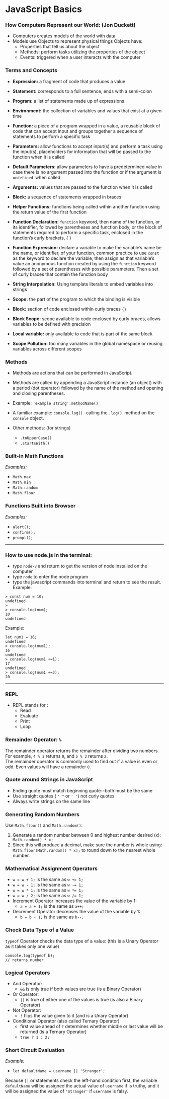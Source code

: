 # JavaScript Basics

### How Computers Represent our World: (Jon Duckett)
- Computers creates models of the world with data
- Models use Objects to represent physical things
 Objects have:
  - Properties that tell us about the object
  - Methods: perform tasks utilizing the properties of the object
  - Events: triggered when a user interacts with the computer

### Terms and Concepts
- **Expression:** a fragment of code that produces a value

- **Statement:** corresponds to a full sentence, ends with a semi-colon

- **Program:** a list of statements made up of expressions
- **Environment:** the collection of variables and values that exist at a given time

- **Function:** a piece of a program wrapped in a value, a reusable block of code that can accept input  and groups together a sequence of statements to perform a specific task

- **Parameters:** allow functions to accept input(s) and perform a task using the input(s), placeholders for information that will be passed to the function when it is called

- **Default Parameters:** allow parameters to have a predetermined value in case there is no argument passed into the function or if the argument is `undefined `when called

- **Arguments:** values that are passed to the function when it is called

- **Block:** a sequence of statements wrapped in braces

- **Helper Functions:** functions being called within another function using the return value of the first function

- **Function Declaration:** `function` keyword, then name of the function, or its identifier, followed by parentheses and function body, or the block of statements required to perform a specific task, enclosed in the function’s curly brackets, { }

- **Function Expression:** declare a variable to make the variable’s name be the name, or identifier, of your function, common practice to use `const` as the keyword to declare the variable, then assign as that variable’s value an anonymous function created by using the `function` keyword followed by a set of parentheses with possible parameters. Then a set of curly braces that contain the function body

- **String Interpolation:** Using template literals to embed variables into strings

- **Scope:** the part of the program to which the binding is visible

- **Block:** section of code enclosed within curly braces `{}`

- **Block Scope:** scope available to code enclosed by curly braces, allows variables to be defined with precision

- **Local variable:** only available to code that is part of the same block

- **Scope Pollution:** too many variables in the global namespace or reusing variables across different scopes

### Methods

 - Methods are actions that can be performed in JavaScript.
 - Methods are called by appending a JavaScript instance (an object) with a period (dot operator) followed by the name of the method and opening and closing parentheses.
 
- Example:  `'example string'.methodName()`
 - A familiar example:  `console.log()` -calling the `.log() `method on the `console` object.
- Other methods: (for strings)
  - `.toUpperCase()`
  - `.startsWith()`

### Built-in Math Functions
*Examples:*
- `Math.max`
- `Math.min`
- `Math.random`
- `Math.floor`

### Functions Built into Browser
*Examples:*
- `alert();`
- `confirm();`
- `prompt();`
---
### How to use node.js in the terminal:
- type `node-v` and return to get the version of node installed on the computer
- type `node` to enter the node program
- type the javascript commands into terminal and return to see the result. 
Example:
```
> const num = 10;
undefined
> 
> console.log(num);
10
undefined
```
Example:
```
let num1 = 16;
undefined
> console.log(num1);
16
undefined
> console.log(num1 +=1);
17
undefined
> console.log(num1 +=3);
20
```
---
### REPL
- REPL stands for :
  - Read
  - Evaluate
  - Print
  - Loop

### Remainder Operator: `%`
The remainder operator returns the remainder after dividing two numbers. For example, `4 % 2` returns `0`, and `5 % 3` returns `2`.  
The remainder operator is commonly used to find out if a value is even or odd. Even values will have a remainder `0`.

### Quote around Strings in JavaScript
- Ending quote must match beginning quote--both must be the same
- Use straight quotes ( `" "`  or `' '`) not curly quotes
- Always write strings on the same line

### Generating Random Numbers
Use `Math.floor()` and `Math.random()`:
1. Generate a random number between 0 and highest number desired (x):
   ` Math.random() * x;`
2. Since this will produce a decimal, make sure the number is whole using:
    `Math.floor(Math.random() * x);` to round down to the nearest whole number.

### Mathematical Assignment Operators

- `w = w + 1;` is the same as `w += 1;`
- `w = w - 1;` is the same as `w -= 1;`
- `w = w * 1;` is the same as `w *= 1;`
- `w = w / 2;` is the same as `w /= 1;`
- Increment Operator increases the value of the variable by 1:
  - `a = a + 1;` is the same as `a++;`
- Decrement Operator decreases the value of the variable by 1:
  - `b = b - 1;` is the same as `b--;`

### Check Data Type of a Value
`typeof` Operator checks the data type of a value: (this is a Unary Operator as it takes only one value)
```
console.log(typeof b);
// returns number
```

### Logical Operators
- And Operator:
  - `&&` is only true if both values are true (is a Binary Operator)
- Or Operator:
  - `||` is true of either one of the values is true (is also a Binary Operator)
- Not Operator:
  - `!` flips the value given to it (and is a Unary Operator)
- Conditional Operator (also called Ternary Operator)
  - first value ahead of `?` determines whether middle or last value will be returned (is a Ternary Operator)
  - `true ? 1 : 2;`
### Short Circuit Evaluation

*Example:*
- `let defaultName = username || 'Stranger';`

Because `||` or statements check the left-hand condition first, the variable `defaultName` will be assigned the actual value of `username` if is truthy, and it will be assigned the value of `'Stranger'` if `username` is falsy.

